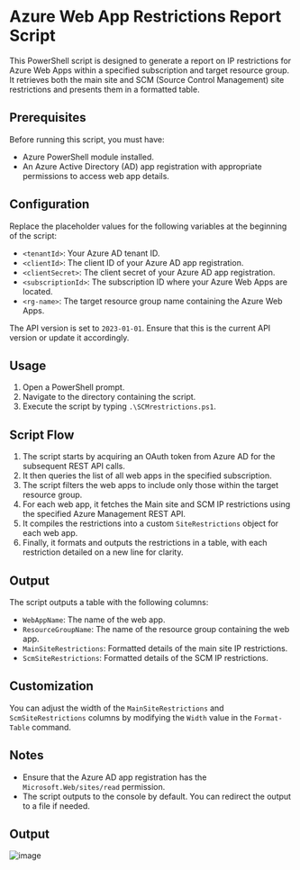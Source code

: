 # Azure Web App Restrictions Report Script
This PowerShell script is designed to generate a report on IP restrictions for Azure Web Apps within a specified subscription and target resource group. It retrieves both the main site and SCM (Source Control Management) site restrictions and presents them in a formatted table.

## Prerequisites
Before running this script, you must have:
- Azure PowerShell module installed.
- An Azure Active Directory (AD) app registration with appropriate permissions to access web app details.

## Configuration
Replace the placeholder values for the following variables at the beginning of the script:
- `<tenantId>`: Your Azure AD tenant ID.
- `<clientId>`: The client ID of your Azure AD app registration.
- `<clientSecret>`: The client secret of your Azure AD app registration.
- `<subscriptionId>`: The subscription ID where your Azure Web Apps are located.
- `<rg-name>`: The target resource group name containing the Azure Web Apps.

The API version is set to `2023-01-01`. Ensure that this is the current API version or update it accordingly.

## Usage
1. Open a PowerShell prompt.
2. Navigate to the directory containing the script.
3. Execute the script by typing `.\SCMrestrictions.ps1`.

## Script Flow
1. The script starts by acquiring an OAuth token from Azure AD for the subsequent REST API calls.
2. It then queries the list of all web apps in the specified subscription.
3. The script filters the web apps to include only those within the target resource group.
4. For each web app, it fetches the Main site and SCM IP restrictions using the specified Azure Management REST API.
5. It compiles the restrictions into a custom `SiteRestrictions` object for each web app.
6. Finally, it formats and outputs the restrictions in a table, with each restriction detailed on a new line for clarity.

## Output
The script outputs a table with the following columns:
- `WebAppName`: The name of the web app.
- `ResourceGroupName`: The name of the resource group containing the web app.
- `MainSiteRestrictions`: Formatted details of the main site IP restrictions.
- `ScmSiteRestrictions`: Formatted details of the SCM IP restrictions.

## Customization
You can adjust the width of the `MainSiteRestrictions` and `ScmSiteRestrictions` columns by modifying the `Width` value in the `Format-Table` command.

## Notes
- Ensure that the Azure AD app registration has the `Microsoft.Web/sites/read` permission.
- The script outputs to the console by default. You can redirect the output to a file if needed.

## Output
![image](https://github.com/jvargh/azurescripts/assets/3197295/7a13ce37-dd39-4f65-b500-908d9365cbbe)

